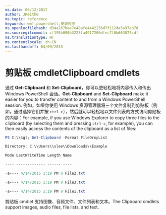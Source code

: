 ```yaml
---
ms.date: 06/12/2017
author: JKeithB
ms.topic: reference
keywords: wmf,powershell,安装程序
ms.openlocfilehash: d34a267bae7e48afe4442256d7f112da3a97eb7d
ms.sourcegitcommit: cf195b090b3223fa4917206dfec7f0b603873cdf
ms.translationtype: HT
ms.contentlocale: zh-CN
ms.lasthandoff: 04/09/2018
---
```

# <a name="clipboard-cmdlets"></a><span data-ttu-id="71815-102">剪贴板 cmdlet</span><span class="sxs-lookup"><span data-stu-id="71815-102">Clipboard cmdlets</span></span>
<span data-ttu-id="71815-103">通过 **Get-Clipboard** 和 **Set-Clipboard**，你可以更轻松地将内容传入和传出 Windows PowerShell 会话。</span><span class="sxs-lookup"><span data-stu-id="71815-103">**Get-Clipboard** and **Set-Clipboard** make it easier for you to transfer content to and from a Windows PowerShell session.</span></span> <span data-ttu-id="71815-104">例如，如果你使用 Windows 资源管理器将三个文件复制到剪贴板（例如，通过选择它们并按 `ctrl-c`），然后就可以轻松地以文件列表的方式访问剪贴板的内容：</span><span class="sxs-lookup"><span data-stu-id="71815-104">For example, if you use Windows Explorer to copy three files to the clipboard (by selecting them and pressing `ctrl-c`, for example), you can then easily access the contents of the clipboard as a list of files:</span></span>

```powershell
PS C:\\&gt; Get-Clipboard -Format FileDropList

Directory: C:\\Users\\slee\\Downloads\\Example

Mode LastWriteTime Length Name

---- ------------- ------ ----

-a---- 4/14/2015 1:19 PM 0 File2.txt

-a---- 4/14/2015 1:19 PM 0 File3.txt

-a---- 4/14/2015 1:19 PM 0 File1.txt
```


<span data-ttu-id="71815-105">剪贴板 cmdlet 支持图像、音频文件、文件列表和文本。</span><span class="sxs-lookup"><span data-stu-id="71815-105">The Clipboard cmdlets support images, audio files, file lists, and text.</span></span>